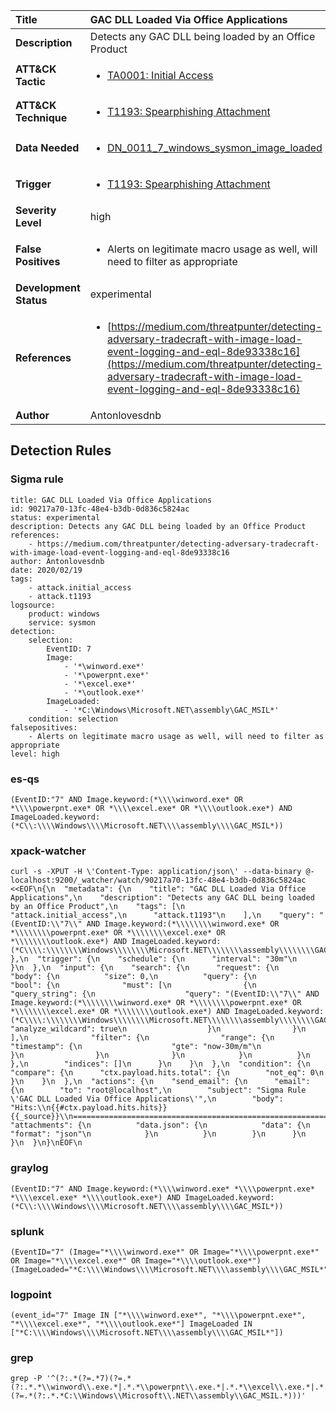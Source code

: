 | Title                    | GAC DLL Loaded Via Office Applications       |
|:-------------------------|:------------------|
| **Description**          | Detects any GAC DLL being loaded by an Office Product |
| **ATT&amp;CK Tactic**    |  <ul><li>[TA0001: Initial Access](https://attack.mitre.org/tactics/TA0001)</li></ul>  |
| **ATT&amp;CK Technique** | <ul><li>[T1193: Spearphishing Attachment](https://attack.mitre.org/techniques/T1193)</li></ul>  |
| **Data Needed**          | <ul><li>[DN_0011_7_windows_sysmon_image_loaded](../Data_Needed/DN_0011_7_windows_sysmon_image_loaded.md)</li></ul>  |
| **Trigger**              | <ul><li>[T1193: Spearphishing Attachment](../Triggers/T1193.md)</li></ul>  |
| **Severity Level**       | high |
| **False Positives**      | <ul><li>Alerts on legitimate macro usage as well, will need to filter as appropriate</li></ul>  |
| **Development Status**   | experimental |
| **References**           | <ul><li>[https://medium.com/threatpunter/detecting-adversary-tradecraft-with-image-load-event-logging-and-eql-8de93338c16](https://medium.com/threatpunter/detecting-adversary-tradecraft-with-image-load-event-logging-and-eql-8de93338c16)</li></ul>  |
| **Author**               | Antonlovesdnb |


## Detection Rules

### Sigma rule

```
title: GAC DLL Loaded Via Office Applications
id: 90217a70-13fc-48e4-b3db-0d836c5824ac
status: experimental
description: Detects any GAC DLL being loaded by an Office Product
references:
    - https://medium.com/threatpunter/detecting-adversary-tradecraft-with-image-load-event-logging-and-eql-8de93338c16
author: Antonlovesdnb
date: 2020/02/19
tags:
    - attack.initial_access
    - attack.t1193
logsource:
    product: windows
    service: sysmon
detection:
    selection:
        EventID: 7
        Image:
            - '*\winword.exe*'
            - '*\powerpnt.exe*'
            - '*\excel.exe*'
            - '*\outlook.exe*'
        ImageLoaded:
            - '*C:\Windows\Microsoft.NET\assembly\GAC_MSIL*'
    condition: selection
falsepositives:
    - Alerts on legitimate macro usage as well, will need to filter as appropriate
level: high

```





### es-qs
    
```
(EventID:"7" AND Image.keyword:(*\\\\winword.exe* OR *\\\\powerpnt.exe* OR *\\\\excel.exe* OR *\\\\outlook.exe*) AND ImageLoaded.keyword:(*C\\:\\\\Windows\\\\Microsoft.NET\\\\assembly\\\\GAC_MSIL*))
```


### xpack-watcher
    
```
curl -s -XPUT -H \'Content-Type: application/json\' --data-binary @- localhost:9200/_watcher/watch/90217a70-13fc-48e4-b3db-0d836c5824ac <<EOF\n{\n  "metadata": {\n    "title": "GAC DLL Loaded Via Office Applications",\n    "description": "Detects any GAC DLL being loaded by an Office Product",\n    "tags": [\n      "attack.initial_access",\n      "attack.t1193"\n    ],\n    "query": "(EventID:\\"7\\" AND Image.keyword:(*\\\\\\\\winword.exe* OR *\\\\\\\\powerpnt.exe* OR *\\\\\\\\excel.exe* OR *\\\\\\\\outlook.exe*) AND ImageLoaded.keyword:(*C\\\\:\\\\\\\\Windows\\\\\\\\Microsoft.NET\\\\\\\\assembly\\\\\\\\GAC_MSIL*))"\n  },\n  "trigger": {\n    "schedule": {\n      "interval": "30m"\n    }\n  },\n  "input": {\n    "search": {\n      "request": {\n        "body": {\n          "size": 0,\n          "query": {\n            "bool": {\n              "must": [\n                {\n                  "query_string": {\n                    "query": "(EventID:\\"7\\" AND Image.keyword:(*\\\\\\\\winword.exe* OR *\\\\\\\\powerpnt.exe* OR *\\\\\\\\excel.exe* OR *\\\\\\\\outlook.exe*) AND ImageLoaded.keyword:(*C\\\\:\\\\\\\\Windows\\\\\\\\Microsoft.NET\\\\\\\\assembly\\\\\\\\GAC_MSIL*))",\n                    "analyze_wildcard": true\n                  }\n                }\n              ],\n              "filter": {\n                "range": {\n                  "timestamp": {\n                    "gte": "now-30m/m"\n                  }\n                }\n              }\n            }\n          }\n        },\n        "indices": []\n      }\n    }\n  },\n  "condition": {\n    "compare": {\n      "ctx.payload.hits.total": {\n        "not_eq": 0\n      }\n    }\n  },\n  "actions": {\n    "send_email": {\n      "email": {\n        "to": "root@localhost",\n        "subject": "Sigma Rule \'GAC DLL Loaded Via Office Applications\'",\n        "body": "Hits:\\n{{#ctx.payload.hits.hits}}{{_source}}\\n================================================================================\\n{{/ctx.payload.hits.hits}}",\n        "attachments": {\n          "data.json": {\n            "data": {\n              "format": "json"\n            }\n          }\n        }\n      }\n    }\n  }\n}\nEOF\n
```


### graylog
    
```
(EventID:"7" AND Image.keyword:(*\\\\winword.exe* *\\\\powerpnt.exe* *\\\\excel.exe* *\\\\outlook.exe*) AND ImageLoaded.keyword:(*C\\:\\\\Windows\\\\Microsoft.NET\\\\assembly\\\\GAC_MSIL*))
```


### splunk
    
```
(EventID="7" (Image="*\\\\winword.exe*" OR Image="*\\\\powerpnt.exe*" OR Image="*\\\\excel.exe*" OR Image="*\\\\outlook.exe*") (ImageLoaded="*C:\\\\Windows\\\\Microsoft.NET\\\\assembly\\\\GAC_MSIL*"))
```


### logpoint
    
```
(event_id="7" Image IN ["*\\\\winword.exe*", "*\\\\powerpnt.exe*", "*\\\\excel.exe*", "*\\\\outlook.exe*"] ImageLoaded IN ["*C:\\\\Windows\\\\Microsoft.NET\\\\assembly\\\\GAC_MSIL*"])
```


### grep
    
```
grep -P '^(?:.*(?=.*7)(?=.*(?:.*.*\\winword\\.exe.*|.*.*\\powerpnt\\.exe.*|.*.*\\excel\\.exe.*|.*.*\\outlook\\.exe.*))(?=.*(?:.*.*C:\\Windows\\Microsoft\\.NET\\assembly\\GAC_MSIL.*)))'
```



